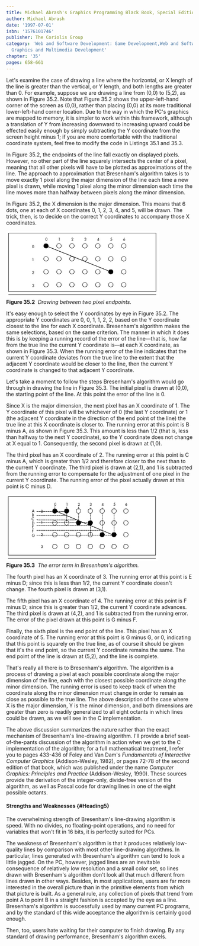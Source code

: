 ```yaml
---
title: Michael Abrash's Graphics Programming Black Book, Special Edition
author: Michael Abrash
date: '1997-07-01'
isbn: '1576101746'
publisher: The Coriolis Group
category: 'Web and Software Development: Game Development,Web and Software Development:
  Graphics and Multimedia Development'
chapter: '35'
pages: 658-661
---
```


Let's examine the case of drawing a line where the horizontal, or X
length of the line is greater than the vertical, or Y length, and both
lengths are greater than 0. For example, suppose we are drawing a line
from (0,0) to (5,2), as shown in Figure 35.2. Note that Figure 35.2
shows the upper-left-hand corner of the screen as (0,0), rather than
placing (0,0) at its more traditional lower-left-hand corner location.
Due to the way in which the PC's graphics are mapped to memory, it is
simpler to work within this framework, although a translation of Y from
increasing downward to increasing upward could be effected easily enough
by simply subtracting the Y coordinate from the screen height minus 1;
if you are more comfortable with the traditional coordinate system, feel
free to modify the code in Listings 35.1 and 35.3.

In Figure 35.2, the endpoints of the line fall exactly on displayed
pixels. However, no other part of the line squarely intersects the
center of a pixel, meaning that all other pixels will have to be plotted
as approximations of the line. The approach to approximation that
Bresenham's algorithm takes is to move exactly 1 pixel along the major
dimension of the line each time a new pixel is drawn, while moving 1
pixel along the minor dimension each time the line moves more than
halfway between pixels along the minor dimension.

In Figure 35.2, the X dimension is the major dimension. This means that
6 dots, one at each of X coordinates 0, 1, 2, 3, 4, and 5, will be
drawn. The trick, then, is to decide on the correct Y coordinates to
accompany those X coordinates.

![](images/35-02.jpg)\
 **Figure 35.2**  *Drawing between two pixel endpoints.*

It's easy enough to select the Y coordinates by eye in Figure 35.2. The
appropriate Y coordinates are 0, 0, 1, 1, 2, 2, based on the Y
coordinate closest to the line for each X coordinate. Bresenham's
algorithm makes the same selections, based on the same criterion. The
manner in which it does this is by keeping a running record of the error
of the line—that is, how far from the true line the current Y coordinate
is—at each X coordinate, as shown in Figure 35.3. When the running error
of the line indicates that the current Y coordinate deviates from the
true line to the extent that the adjacent Y coordinate would be closer
to the line, then the current Y coordinate is changed to that adjacent Y
coordinate.

Let's take a moment to follow the steps Bresenham's algorithm would go
through in drawing the line in Figure 35.3. The initial pixel is drawn
at (0,0), the starting point of the line. At this point the error of the
line is 0.

Since X is the major dimension, the next pixel has an X coordinate of 1.
The Y coordinate of this pixel will be whichever of 0 (the last Y
coordinate) or 1 (the adjacent Y coordinate in the direction of the end
point of the line) the true line at this X coordinate is closer to. The
running error at this point is B minus A, as shown in Figure 35.3. This
amount is less than 1/2 (that is, less than halfway to the next Y
coordinate), so the Y coordinate does not change at X equal to 1.
Consequently, the second pixel is drawn at (1,0).

The third pixel has an X coordinate of 2. The running error at this
point is C minus A, which is greater than 1/2 and therefore closer to
the next than to the current Y coordinate. The third pixel is drawn at
(2,1), and 1 is subtracted from the running error to compensate for the
adjustment of one pixel in the current Y coordinate. The running error
of the pixel actually drawn at this point is C minus D.

![](images/35-03.jpg)\
 **Figure 35.3**  *The error term in Bresenham's algorithm.*

The fourth pixel has an X coordinate of 3. The running error at this
point is E minus D; since this is less than 1/2, the current Y
coordinate doesn't change. The fourth pixel is drawn at (3,1).

The fifth pixel has an X coordinate of 4. The running error at this
point is F minus D; since this is greater than 1/2, the current Y
coordinate advances. The third pixel is drawn at (4,2), and 1 is
subtracted from the running error. The error of the pixel drawn at this
point is G minus F.

Finally, the sixth pixel is the end point of the line. This pixel has an
X coordinate of 5. The running error at this point is G minus G, or 0,
indicating that this point is squarely on the true line, as of course it
should be given that it's the end point, so the current Y coordinate
remains the same. The end point of the line is drawn at (5,2), and the
line is complete.

That's really all there is to Bresenham's algorithm. The algorithm is a
process of drawing a pixel at each possible coordinate along the major
dimension of the line, each with the closest possible coordinate along
the minor dimension. The running error is used to keep track of when the
coordinate along the minor dimension must change in order to remain as
close as possible to the true line. The above description of the case
where X is the major dimension, Y is the minor dimension, and both
dimensions are greater than zero is readily generalized to all eight
octants in which lines could be drawn, as we will see in the C
implementation.

The above discussion summarizes the nature rather than the exact
mechanism of Bresenham's line-drawing algorithm. I'll provide a brief
seat-of-the-pants discussion of the algorithm in action when we get to
the C implementation of the algorithm; for a full mathematical
treatment, I refer you to pages 433-436 of Foley and Van Dam's
*Fundamentals of Interactive Computer Graphics* (Addison-Wesley, 1982),
or pages 72-78 of the second edition of that book, which was published
under the name *Computer Graphics: Principles and Practice*
(Addison-Wesley, 1990). These sources provide the derivation of the
integer-only, divide-free version of the algorithm, as well as Pascal
code for drawing lines in one of the eight possible octants.

#### Strengths and Weaknesses {#Heading5}

The overwhelming strength of Bresenham's line-drawing algorithm is
speed. With no divides, no floating-point operations, and no need for
variables that won't fit in 16 bits, it is perfectly suited for PCs.

The weakness of Bresenham's algorithm is that it produces relatively
low-quality lines by comparison with most other line-drawing algorithms.
In particular, lines generated with Bresenham's algorithm can tend to
look a little jagged. On the PC, however, jagged lines are an inevitable
consequence of relatively low resolution and a small color set, so lines
drawn with Bresenham's algorithm don't look all that much different from
lines drawn in other ways. Besides, in most applications, users are far
more interested in the overall picture than in the primitive elements
from which that picture is built. As a general rule, any collection of
pixels that trend from point A to point B in a straight fashion is
accepted by the eye as a line. Bresenham's algorithm is successfully
used by many current PC programs, and by the standard of this wide
acceptance the algorithm is certainly good enough.

Then, too, users hate waiting for their computer to finish drawing. By
any standard of drawing performance, Bresenham's algorithm excels.
